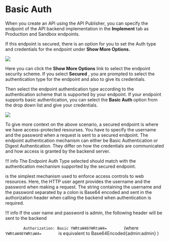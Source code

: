 # Basic Auth

When you create an API using the API Publisher, you can specify the endpoint of the API backend implementation in the **Implement** tab as Production and Sandbox endpoints.

If this endpoint is secured, there is an option for you to set the Auth type and credentials for the endpoint under **Show More Options.**

![](attachments/103334868/103334863.png)

Here you can click the **Show More Options** link to select the endpoint security scheme. If you select **Secured** , you are prompted to select the authentication type for the endpoint and also to give its credentials.

Then select the endpoint authentication type according to the authentication scheme that is supported by your endpoint. If your endpoint supports basic authentication, you can select the **Basic Auth** option from the drop down list and give your credentials.

![](attachments/103334868/103334862.png)

To give more context on the above scenario, a secured endpoint is where we have access-protected resourses. You have to specify the username and the password when a request is sent to a secured endpoint. The endpoint authentication mechanism can either be Basic Authentication or Digest Authentication. They differ on how the credentials are communicated and how access is granted by the backend server.

!!! info
The Endpoint Auth Type selected should match with the authentication mechanism supported by the secured endpoint.


is the simplest mechanism used to enforce access controls to web resources. Here, the HTTP user agent provides the username and the password when making a request. The string containing the username and the password separated by a colon is Base64 encoded and sent in the authorization header when calling the backend when authentication is required.

!!! info
If the user name and password is admin, the following header will be sent to the backend

`         Authorization: Basic YWRtaW46YWRtaW4=        ` (where `         YWRtaW46YWRtaW4=        ` is equivalent to Base64Encoded{admin:admin} )


